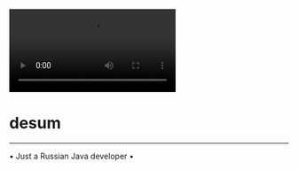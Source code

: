 <html>
<head>
	<title>desum</title>
	<link href="main.css" rel="stylesheet">
	<meta property="og:title" content="desum">
	<link rel="shortcut icon" href="favicon.ico" type="image/x-icon">

  <script type="text/javascript" language="JavaScript">
	function ctitle() {
		  var title = document.title,
			  animSeq = ["/", "\\", "|"],
			  animIndex = 0,
			  titleIndex = 0;
		  function doInverseSpinZeroPitch() {
			  var loadTitle = title.substring(0, titleIndex);
			  if (titleIndex > title.length) {
				  animIndex = 0;
				  titleIndex = 0
			  }
			  if (animIndex > 2) {
				  titleIndex++;
				  animIndex = 0
			  }
			  document.title = loadTitle + animSeq[animIndex];
			  animIndex++
		  }
		  window.setInterval(doInverseSpinZeroPitch, 250);
	  };
  </script>
  <script src="https://kit.fontawesome.com/2d7741f44c.js" crossorigin="anonymous"></script>
  <link rel="stylesheet" href="font-awesome.min.css">
</head>
<body>
<video id="music" controls="" loop="" autoplay="" name="media" preload="auto" hidden>
	<source src="mf2.mp3" type="audio/mp3">
</video>
<video autoplay="1" loop="1"><source src="fon.mp4" type="video/mp4"/></video>  
	<div class="pageOverlay">
	<div class="bg-animation">
	<div id='stars'></div>
	<div id='stars2'></div>
	</div>
	<img border="0">
      <div id="main">
		<div class="lightbox">
			<div class="wrapper">
				<div class="titles animate">
				<h1>desum</h1>
					<div class="media animate">
						<a href="https://vk.com/l_l_l_mister_lich_l_l_l" target="_blank">
							<i class="fab fa-vk fa-lg"></i>
						</a>
						<a href="http://steamcommunity.com/id/grandproject/" target="_blank">
							<i class="fab fa-steam-symbol fa-lg"></i>
						</a>
						<a href="https://discord.gg/bgdNzhg" id="Discord">
							<i class="fab fa-discord fa-lg"></i>
						</a>
						<a href="https://github.com/GrandLich" id="Discord">
							<i class="fab fa-github fa-lg"></i>
						</a>
					</div>
				<hr>
				<div class="projects"><a target="_blank">• Just a Russian Java developer •</a></div>
				</div>
			</div>
		</div>
	</div>
</body>
<script>
  var audio = document.getElementById("music");
  audio.volume = 0.04;
</script>
</html>
